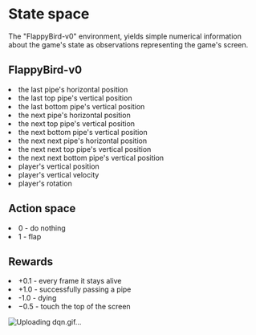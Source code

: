 # State space
The "FlappyBird-v0" environment, yields simple numerical information about the game's state as observations representing the game's screen.

## FlappyBird-v0
<li>
the last pipe's horizontal position
</li>
<li>
the last top pipe's vertical position
</li>
<li>
the last bottom pipe's vertical position
</li>
<li>
the next pipe's horizontal position
</li>
<li>
the next top pipe's vertical position
</li>
<li>
the next bottom pipe's vertical position
</li>
<li>
the next next pipe's horizontal position
</li>
<li>
the next next top pipe's vertical position
</li>
<li>
the next next bottom pipe's vertical position
</li>
<li>
player's vertical position
</li>
<li>
player's vertical velocity
</li>
<li>
player's rotation  
</li>

## Action space
<li>
0 - do nothing
</li>
<li>
1 - flap
</li>

## Rewards
<li>
+0.1 - every frame it stays alive
</li>
<li>
+1.0 - successfully passing a pipe
</li>
<li>
-1.0 - dying
</li>
<li>
−0.5 - touch the top of the screen
</li>

![Uploading dqn.gif…]()


